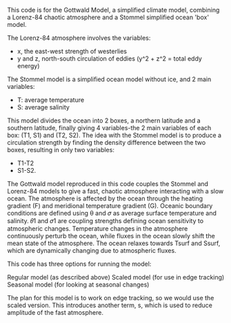 This code is for the Gottwald Model, a simplified climate model, combining a Lorenz-84 chaotic atmosphere and a Stommel simplified ocean 'box' model.

The Lorenz-84 atmosphere involves the variables: 
- x, the east-west strength of westerlies
- y and z, north-south circulation of eddies (y^2 + z^2 = total eddy energy)

The Stommel model is a simplified ocean model without ice, and 2 main variables: 
- T: average temperature
- S: average salinity

This model divides the ocean into 2 boxes, a northern latitude and a southern latitude, finally giving 4 variables-the 2 main variables of each box: (T1, S1) and (T2, S2). The idea with the Stommel model is to produce a circulation strength by finding the density difference between the two boxes, resulting in only two variables: 
- T1-T2
- S1-S2.

The Gottwald model reproduced in this code couples the Stommel and Lorenz-84 models to give a fast, chaotic atmosphere interacting with a slow ocean. The atmosphere is affected by the ocean through the heating gradient (F) and meridional temperature gradient (G). Oceanic boundary conditions are defined using θ and 𝜎 as average surface temperature and salinity. 𝜃1 and 𝜎1 are coupling strengths defining ocean sensitivity to atmospheric changes. Temperature changes in the atmosphere continuously perturb the ocean, while fluxes in the ocean slowly shift the mean state of the atmosphere. The ocean relaxes towards Tsurf and Ssurf, which are dynamically changing due to atmospheric fluxes.

This code has three options for running the model:

Regular model (as described above)
Scaled model (for use in edge tracking)
Seasonal model (for looking at seasonal changes)

The plan for this model is to work on edge tracking, so we would use the scaled version. This introduces another term, s, which is used to reduce amplitude of the fast atmosphere.
